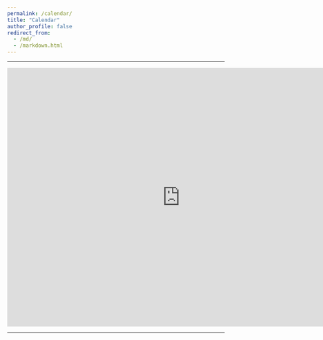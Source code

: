 ```yaml
---
permalink: /calendar/
title: "Calendar"
author_profile: false
redirect_from: 
  - /md/
  - /markdown.html
---
```


- - -
<iframe 
  src="https://calendar.google.com/calendar/embed?src=zijuncui02%40gmail.com&ctz=America%2FLos_Angeles&mode=WEEK&startTime=08:00"
  style="border: 0"
  width="800"
  height="600"
  frameborder="0"
  scrolling="no">
</iframe>

- - -   
